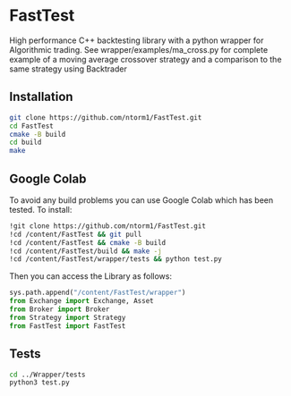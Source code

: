 # FastTest

High performance C++ backtesting library with a python wrapper for Algorithmic trading. See wrapper/examples/ma_cross.py for complete example of a moving average crossover strategy and a comparison to the same strategy using Backtrader

## Installation

```bash
git clone https://github.com/ntorm1/FastTest.git
cd FastTest
cmake -B build
cd build
make
```

## Google Colab
To avoid any build problems you can use Google Colab which has been tested. To install:
```bash
!git clone https://github.com/ntorm1/FastTest.git
!cd /content/FastTest && git pull
!cd /content/FastTest && cmake -B build
!cd /content/FastTest/build && make -j
!cd /content/FastTest/wrapper/tests && python test.py
```

Then you can access the Library as follows:
```python
sys.path.append("/content/FastTest/wrapper")
from Exchange import Exchange, Asset
from Broker import Broker
from Strategy import Strategy
from FastTest import FastTest
```

## Tests
```bash
cd ../Wrapper/tests
python3 test.py
```

